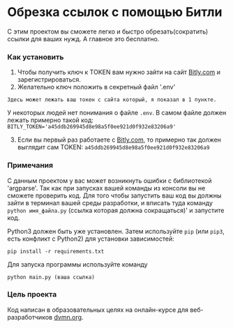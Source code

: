 # Обрезка ссылок с помощью Битли

С этим проектом вы сможете легко и быстро обрезать(сократить) ссылки для ваших нужд. А главное это бесплатно.

### Как установить


1. Чтобы получить ключ к TOKEN вам нужно зайти на сайт [Bitly.com](https://bitly.com/) и зарегистрироваться.
2. Желательно ключ положить в секретный файл '.env'
```
Здесь может лежать ваш токен с сайта который, я показал в 1 пункте.
```
У некоторых людей нет понимания о файле `.env`.
В самом файле должен лежать примерно такой код: `BITLY_TOKEN='a45ddb269945d8e98a5f0ee921d0f932e83206a9'`

3. Если вы первый раз работаете с [Bitly.com](https://bitly.com/), то примерно так должен выглядит сам TOKEN: `a45ddb269945d8e98a5f0ee921d0f932e83206a9`

### Примечания

С данным проектом у вас может возникнуть ошибки с библиотекой 'argparse'. Так как при запусках вашей команды из консоли вы не сможете проверить код. Для того чтобы запустить ваш код вы должны зайти в терминал вашей среды разработки, и вписать туда команду `python имя_файла.py` (ссылка которая должна сокращаться)' и запустите код.

Python3 должен быть уже установлен. 
Затем используйте `pip` (или `pip3`, есть конфликт с Python2) для установки зависимостей:
```
pip install -r requirements.txt
```
Для запуска программы используйте команду
```
python main.py (ваша ссылка)
```

### Цель проекта

Код написан в образовательных целях на онлайн-курсе для веб-разработчиков [dvmn.org](https://dvmn.org/).



